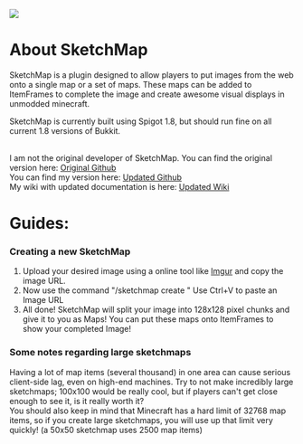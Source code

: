 <img src="http://i.imgur.com/4nAFu5K.png"></img>

<h1>About SketchMap</h1>

<p>SketchMap is a plugin designed to allow players to put images from the web onto a single map or a set of maps. These maps can be added to ItemFrames to complete the image and create awesome visual displays in unmodded minecraft.</p>
<p>SketchMap is currently built using Spigot 1.8, but should run fine on all current 1.8 versions of Bukkit. </p>
</br>
I am not the original developer of SketchMap. You can find the original version here: <a href="https://github.com/slipswhitley/SketchMap" target="_blank">Original Github</a></br>
You can find my version here: <a href="https://github.com/trainphreak/SketchMap">Updated Github</a></br>
My wiki with updated documentation is here: <a href="https://github.com/trainphreak/SketchMap/wiki">Updated Wiki</a></br>

<h1>Guides:</h1>
<h3>  Creating a new SketchMap</h3>
<ol> 
  <li>Upload your desired image using a online tool like <a href="http://imgur.com>Imgur" target="_blank">Imgur</a> and copy the image URL.</li>
  <li>Now use the command "/sketchmap create <map-name> <URL>" Use Ctrl+V to paste an Image URL</li>
  <li>All done! SketchMap will split your image into 128x128 pixel chunks and give it to you as Maps! You can put these maps onto ItemFrames to show your completed Image!</li>
</ol>
<h3>  Some notes regarding large sketchmaps</h3>
Having a lot of map items (several thousand) in one area can cause serious client-side lag, even on high-end machines. Try to not make incredibly large sketchmaps; 100x100 would be really cool, but if players can't get close enough to see it, is it really worth it?</br>
You should also keep in mind that Minecraft has a hard limit of 32768 map items, so if you create large sketchmaps, you will use up that limit very quickly! (a 50x50 sketchmap uses 2500 map items)
</br>
